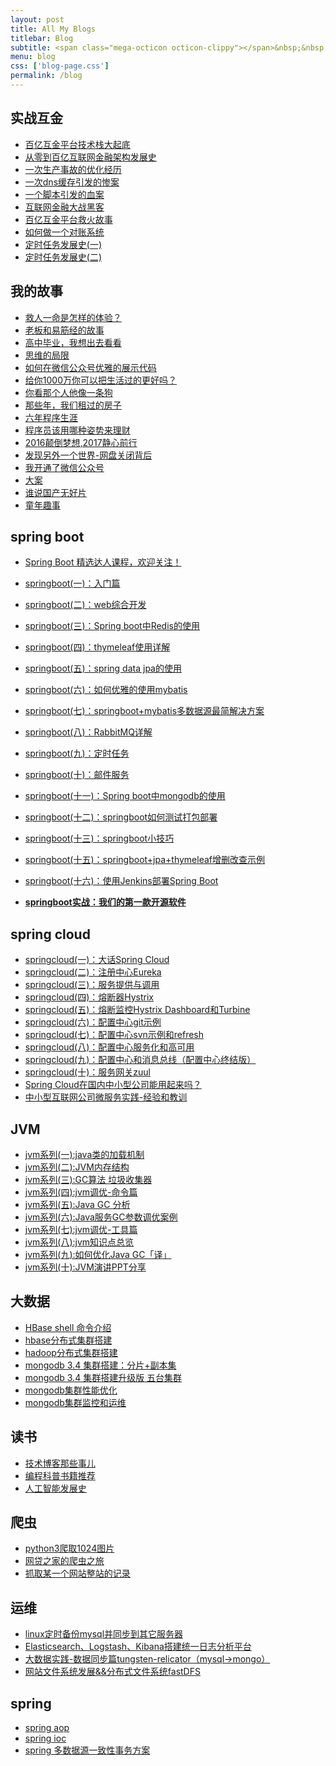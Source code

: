 ```yaml
---
layout: post
title: All My Blogs
titlebar: Blog
subtitle: <span class="mega-octicon octicon-clippy"></span>&nbsp;&nbsp; Take notes about everything new
menu: blog
css: ['blog-page.css']
permalink: /blog
---
```



## 实战互金

- [百亿互金平台技术栈大起底](http://www.intelyes.xyz/arch/2017/06/30/technology-stack.html)
- [从零到百亿互联网金融架构发展史](http://www.intelyes.xyz/%E6%9E%B6%E6%9E%84/2017/01/10/%E4%BB%8E%E9%9B%B6%E5%88%B0%E7%99%BE%E4%BA%BF%E4%BA%92%E8%81%94%E7%BD%91%E9%87%91%E8%9E%8D%E6%9E%B6%E6%9E%84%E5%8F%91%E5%B1%95%E5%8F%B2.html)
- [一次生产事故的优化经历](http://www.intelyes.xyz/%E4%BC%98%E5%8C%96/2017/02/06/%E4%B8%80%E6%AC%A1%E7%94%9F%E4%BA%A7%E4%BA%8B%E6%95%85%E7%9A%84%E4%BC%98%E5%8C%96%E7%BB%8F%E5%8E%86.html)  
- [一次dns缓存引发的惨案](http://www.intelyes.xyz/%E4%BC%98%E5%8C%96/2017/02/09/%E4%B8%80%E6%AC%A1dns%E7%BC%93%E5%AD%98%E5%BC%95%E5%8F%91%E7%9A%84%E6%83%A8%E6%A1%88.html)  
- [一个脚本引发的血案](http://www.intelyes.xyz/%E4%BC%98%E5%8C%96/2017/02/12/%E4%B8%80%E4%B8%AA%E8%84%9A%E6%9C%AC%E5%BC%95%E5%8F%91%E7%9A%84%E8%A1%80%E6%A1%88.html)  
- [互联网金融大战黑客](http://www.intelyes.xyz/%E4%BC%98%E5%8C%96/2017/02/15/%E4%BA%92%E8%81%94%E7%BD%91%E9%87%91%E8%9E%8D%E5%A4%A7%E6%88%98%E9%BB%91%E5%AE%A2.html)  
- [百亿互金平台救火故事](http://www.intelyes.xyz/%E4%BC%98%E5%8C%96/2017/02/16/%E7%99%BE%E4%BA%BF%E4%BA%92%E9%87%91%E5%B9%B3%E5%8F%B0%E6%95%91%E7%81%AB%E6%95%85%E4%BA%8B.html)  
- [如何做一个对账系统](http://www.intelyes.xyz/pay/2017/06/13/reconciliation-system.html)  
- [定时任务发展史(一)](http://www.intelyes.xyz/java/2017/06/28/timer-task-develop-1.html)  
- [定时任务发展史(二)](http://www.intelyes.xyz/java/2017/06/29/timer-task-develop-2.html)  

## 我的故事

- [救人一命是怎样的体验？](http://www.intelyes.xyz/life/2017/06/25/save-a-life.html)  
- [老板和易筋经的故事](http://www.intelyes.xyz/blog/2017/09/17/boss-anxious.html)  
- [高中毕业，我想出去看看](http://www.intelyes.xyz/life/2017/07/03/pingjing-life.html)  
- [思维的局限](http://www.intelyes.xyz/life/2017/05/19/Limitations-of-thinking.html)
- [如何在微信公众号优雅的展示代码](http://www.intelyes.xyz/other/2017/05/15/wechat-markdown.html)
- [给你1000万你可以把生活过的更好吗？](http://www.intelyes.xyz/life/2017/05/05/1000-and-life.html)
- [你看那个人他像一条狗](http://www.intelyes.xyz/career/2017/03/26/programmer-confused.html)
- [那些年，我们租过的房子](http://www.intelyes.xyz/life/2017/04/21/house-rented.html)
- [六年程序生涯](http://www.intelyes.xyz/%E5%85%AD%E5%B9%B4/2016/11/20/%E5%85%AD%E5%B9%B4%E7%A8%8B%E5%BA%8F%E7%94%9F%E6%B6%AF.html)
- [程序员该用哪种姿势来理财](http://www.intelyes.xyz/%E7%94%9F%E6%B4%BB/2016/05/08/%E7%A8%8B%E5%BA%8F%E5%91%98%E8%AF%A5%E7%94%A8%E5%93%AA%E7%A7%8D%E5%A7%BF%E5%8A%BF%E6%9D%A5%E7%90%86%E8%B4%A2.html)
- [2016颠倒梦想,2017静心前行](http://www.intelyes.xyz/%E7%94%9F%E6%B4%BB/2017/01/01/2016%E9%A2%A0%E5%80%92%E6%A2%A6%E6%83%B3,2017%E9%9D%99%E5%BF%83%E5%89%8D%E8%A1%8C.html)
- [发现另外一个世界-网盘关闭背后](http://www.intelyes.xyz/%E7%94%9F%E6%B4%BB/2017/01/18/%E5%8F%91%E7%8E%B0%E5%8F%A6%E5%A4%96%E4%B8%80%E4%B8%AA%E4%B8%96%E7%95%8C.html)
- [我开通了微信公众号](http://www.intelyes.xyz/life/2017/04/26/open-wechat.html)
- [大案](http://www.intelyes.xyz/life/2017/07/06/big-case.html)  
- [谁说国产无好片](http://www.intelyes.xyz/movie/2017/08/06/china-good-movie.html)  
- [童年趣事](http://www.intelyes.xyz/life/2017/07/29/childhood-fun.html)  


## spring boot 

- [Spring Boot 精选达人课程，欢迎关注！](http://gitbook.cn/gitchat/column/59f5daa149cd4330613605ba)  
- [springboot(一)：入门篇](http://www.intelyes.xyz/springboot/2016/01/06/springboot(%E4%B8%80)-%E5%85%A5%E9%97%A8%E7%AF%87.html)
- [springboot(二)：web综合开发](http://www.intelyes.xyz/springboot/2016/02/03/springboot(%E4%BA%8C)-web%E7%BB%BC%E5%90%88%E5%BC%80%E5%8F%91.html)
- [springboot(三)：Spring boot中Redis的使用](http://www.intelyes.xyz/springboot/2016/03/06/springboot(%E4%B8%89)-Spring-Boot%E4%B8%ADRedis%E7%9A%84%E4%BD%BF%E7%94%A8.html)
- [springboot(四)：thymeleaf使用详解](http://www.intelyes.xyz/springboot/2016/05/01/springboot(%E5%9B%9B)-thymeleaf%E4%BD%BF%E7%94%A8%E8%AF%A6%E8%A7%A3.html)
- [springboot(五)：spring data jpa的使用](http://www.intelyes.xyz/springboot/2016/08/20/springboot(%E4%BA%94)-spring-data-jpa%E7%9A%84%E4%BD%BF%E7%94%A8.html)
- [springboot(六)：如何优雅的使用mybatis](http://www.intelyes.xyz/springboot/2016/11/06/springboot(%E5%85%AD)-%E5%A6%82%E4%BD%95%E4%BC%98%E9%9B%85%E7%9A%84%E4%BD%BF%E7%94%A8mybatis.html)
- [springboot(七)：springboot+mybatis多数据源最简解决方案](http://www.intelyes.xyz/springboot/2016/11/25/springboot(%E4%B8%83)-springboot+mybatis%E5%A4%9A%E6%95%B0%E6%8D%AE%E6%BA%90%E6%9C%80%E7%AE%80%E8%A7%A3%E5%86%B3%E6%96%B9%E6%A1%88.html)
- [springboot(八)：RabbitMQ详解](http://www.intelyes.xyz/springboot/2016/11/30/springboot(%E5%85%AB)-RabbitMQ%E8%AF%A6%E8%A7%A3.html)
- [springboot(九)：定时任务](http://www.intelyes.xyz/springboot/2016/12/02/springboot(%E4%B9%9D)-%E5%AE%9A%E6%97%B6%E4%BB%BB%E5%8A%A1.html)
- [springboot(十)：邮件服务](http://www.intelyes.xyz/springboot/2017/05/06/springboot-mail.html)
- [springboot(十一)：Spring boot中mongodb的使用](http://www.intelyes.xyz/springboot/2017/05/08/springboot-mongodb.html)
- [springboot(十二)：springboot如何测试打包部署](http://www.intelyes.xyz/springboot/2017/05/09/springboot-deploy.html)
- [springboot(十三)：springboot小技巧](http://www.intelyes.xyz/springboot/2017/06/22/springboot-tips.html)
- [springboot(十五)：springboot+jpa+thymeleaf增删改查示例](http://www.intelyes.xyz/springboot/2017/09/23/spring-boot-jpa-thymeleaf-curd.html)  
- [springboot(十六)：使用Jenkins部署Spring Boot](http://www.intelyes.xyz/springboot/2017/11/11/springboot-jenkins.html)

- **[springboot实战：我们的第一款开源软件](http://www.intelyes.xyz/springboot/2016/09/26/springboot%E5%AE%9E%E6%88%98-%E6%88%91%E4%BB%AC%E7%9A%84%E7%AC%AC%E4%B8%80%E6%AC%BE%E5%BC%80%E6%BA%90%E8%BD%AF%E4%BB%B6.html)**

## spring cloud 

- [springcloud(一)：大话Spring Cloud](http://www.intelyes.xyz/springcloud/2017/05/01/simple-springcloud.html)
- [springcloud(二)：注册中心Eureka](http://www.intelyes.xyz/springcloud/2017/05/10/springcloud-eureka.html)
- [springcloud(三)：服务提供与调用](http://www.intelyes.xyz/springcloud/2017/05/12/eureka-provider-constomer.html)
- [springcloud(四)：熔断器Hystrix](http://www.intelyes.xyz/springcloud/2017/05/16/springcloud-hystrix.html)
- [springcloud(五)：熔断监控Hystrix Dashboard和Turbine](http://www.intelyes.xyz/springcloud/2017/05/18/hystrix-dashboard-turbine.html)
- [springcloud(六)：配置中心git示例](http://www.intelyes.xyz/springcloud/2017/05/22/springcloud-config-git.html)
- [springcloud(七)：配置中心svn示例和refresh](http://www.intelyes.xyz/springcloud/2017/05/23/springcloud-config-svn-refresh.html)
- [springcloud(八)：配置中心服务化和高可用](http://www.intelyes.xyz/springcloud/2017/05/25/springcloud-config-eureka.html)
- [springcloud(九)：配置中心和消息总线（配置中心终结版）](http://www.intelyes.xyz/springcloud/2017/05/26/springcloud-config-eureka-bus.html)
- [springcloud(十)：服务网关zuul](http://www.intelyes.xyz/springcloud/2017/06/01/gateway-service-zuul.html)  
- [Spring Cloud在国内中小型公司能用起来吗？](http://www.intelyes.xyz/springcloud/2017/09/11/can-use-springcloud.html)   
- [中小型互联网公司微服务实践-经验和教训](http://www.intelyes.xyz/springcloud/2017/10/19/micro-service-practice.html)


## JVM

- [jvm系列(一):java类的加载机制](http://www.intelyes.xyz/jvm/2017/08/19/class-loading-principle.html)
- [jvm系列(二):JVM内存结构](http://www.intelyes.xyz/jvm/2017/08/25/jvm-memory-structure.html)
- [jvm系列(三):GC算法 垃圾收集器](http://www.intelyes.xyz/jvm/2017/08/29/GC-garbage-collection.html)
- [jvm系列(四):jvm调优-命令篇](http://www.intelyes.xyz/jvm/2017/09/03/jvm-command.html)
- [jvm系列(五):Java GC 分析](http://www.intelyes.xyz/jvm/2017/09/18/GC-Analysis.html)
- [jvm系列(六):Java服务GC参数调优案例](http://www.intelyes.xyz/jvm/2017/09/19/GC-tuning.html)
- [jvm系列(七):jvm调优-工具篇](http://www.intelyes.xyz/java/2017/02/22/jvm-tool.html)
- [jvm系列(八):jvm知识点总览](http://www.intelyes.xyz/java/2017/03/01/jvm-overview.html)
- [jvm系列(九):如何优化Java GC「译」](http://www.intelyes.xyz/jvm/2017/09/21/How-to-optimize-Java-GC.html)
- [jvm系列(十):JVM演讲PPT分享](http://www.intelyes.xyz/jvm/2017/09/30/jvm-ppt.html)



## 大数据

- [HBase shell 命令介绍](http://www.intelyes.xyz/hbase/2017/07/28/hbase-shell.html)  
- [hbase分布式集群搭建](http://www.intelyes.xyz/hbase/2017/07/25/hbase-cluster-setup.html)  
- [hadoop分布式集群搭建](http://www.intelyes.xyz/hadoop/2017/07/24/hadoop-cluster-setup.html) 
- [mongodb 3.4 集群搭建：分片+副本集](http://www.intelyes.xyz/mongodb/2017/08/05/mongodb-cluster-setup.html)  
- [mongodb 3.4 集群搭建升级版 五台集群](http://www.intelyes.xyz/mongodb/2017/08/16/install-mongodb-cluster.html)  
- [mongodb集群性能优化](http://www.intelyes.xyz/mongodb/2017/09/01/mongodb-performance-optimization.html)  
- [mongodb集群监控和运维](http://www.intelyes.xyz/mongodb/2017/09/06/mongodb-operation.html) 


## 读书

- [技术博客那些事儿](http://www.intelyes.xyz/tech/2017/07/16/operating-technology-blog.html)  
- [编程科普书籍推荐](http://www.intelyes.xyz/book/2017/06/06/book-list.html)
- [人工智能发展史](http://www.intelyes.xyz/book/2017/06/10/intelligent-age.html)


## 爬虫

- [python3爬取1024图片](http://www.intelyes.xyz/python/2016/10/30/python3%E7%88%AC%E5%8F%961024%E5%9B%BE%E7%89%87.html)
- [网贷之家的爬虫之旅](http://www.cnblogs.com/ityouknow/p/4423998.html)
- [抓取某一个网站整站的记录](http://www.cnblogs.com/ityouknow/p/5446199.html)


## 运维

- [linux定时备份mysql并同步到其它服务器](http://www.intelyes.xyz/mysql/2016/09/09/linux%E5%AE%9A%E6%97%B6%E5%A4%87%E4%BB%BDmysql%E5%B9%B6%E5%90%8C%E6%AD%A5%E5%88%B0%E5%85%B6%E5%AE%83%E6%9C%8D%E5%8A%A1%E5%99%A8.html)
- [Elasticsearch、Logstash、Kibana搭建统一日志分析平台](http://www.cnblogs.com/ityouknow/p/4933103.html)
- [大数据实践-数据同步篇tungsten-relicator（mysql-&gt;mongo）](http://www.cnblogs.com/ityouknow/p/4918164.html)
- [网站文件系统发展&&分布式文件系统fastDFS](http://www.cnblogs.com/ityouknow/p/5344857.html)


## spring 

- [spring aop](http://www.cnblogs.com/ityouknow/p/5329550.html)
- [spring ioc](http://www.cnblogs.com/ityouknow/p/5311360.html)
- [spring 多数据源一致性事务方案](http://www.cnblogs.com/ityouknow/p/4977136.html)

